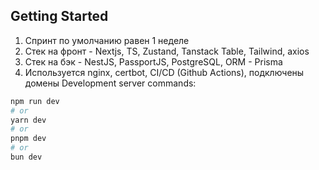 ## Getting Started

1) Спринт по умолчанию равен 1 неделе
2) Стек на фронт - Nextjs, TS, Zustand, Tanstack Table, Tailwind, axios
3) Стек на бэк - NestJS, PassportJS, PostgreSQL, ORM - Prisma
4) Используется nginx, certbot, CI/CD (Github Actions), подключены домены
Development server commands:

```bash
npm run dev
# or
yarn dev
# or
pnpm dev
# or
bun dev
```
